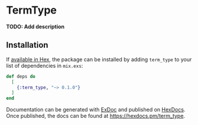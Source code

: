# TermType

**TODO: Add description**

## Installation

If [available in Hex](https://hex.pm/docs/publish), the package can be installed
by adding `term_type` to your list of dependencies in `mix.exs`:

```elixir
def deps do
  [
    {:term_type, "~> 0.1.0"}
  ]
end
```

Documentation can be generated with [ExDoc](https://github.com/elixir-lang/ex_doc)
and published on [HexDocs](https://hexdocs.pm). Once published, the docs can
be found at <https://hexdocs.pm/term_type>.

